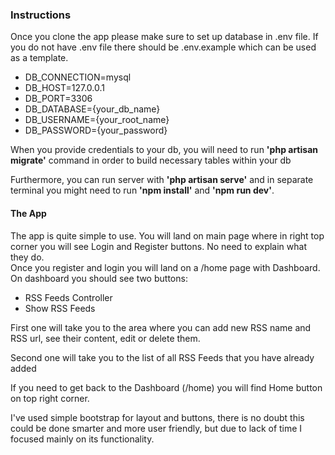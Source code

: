 <h3>Instructions</h3>
<p>Once you clone the app please make sure to set up database in .env file. If you do not have .env file there should be .env.example which can be used as a template.</p>
<ul>
<li>DB_CONNECTION=mysql</li>
<li>DB_HOST=127.0.0.1</li>
<li>DB_PORT=3306</li>
<li>DB_DATABASE={your_db_name}</li>
<li>DB_USERNAME={your_root_name}</li>
<li>DB_PASSWORD={your_password}</li>
</ul>
<p>When you provide credentials to your db, you will need to run <strong>'php artisan migrate'</strong> command in order to build necessary tables within your db</p>
<p>Furthermore, you can run server with <strong>'php artisan serve'</strong> and in separate terminal you might need to run <strong>'npm install'</strong> and <strong>'npm run dev'</strong>.</p>

<h4>The App</h4>
<p>The app is quite simple to use. You will land on main page where in right top corner you will see Login and Register buttons. No need to explain what they do.<br>
Once you register and login you will land on a /home page with Dashboard. On dashboard you should see two buttons:
</p>
<ul>
<li>RSS Feeds Controller</li>
<li>Show RSS Feeds</li>
</ul>
<p>First one will take you to the area where you can add new RSS name and RSS url, see their content, edit or delete them.</p>
<p>Second one will take you to the list of all RSS Feeds that you have already added</p>
<p>If you need to get back to the Dashboard (/home) you will find Home button on top right corner.</p>

<p>I've used simple bootstrap for layout and buttons, there is no doubt this could be done smarter and more user friendly, but due to lack of time I focused mainly on its functionality.</p>
